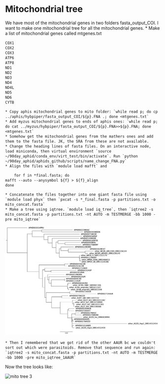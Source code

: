 # Mitochondrial tree

We have most of the mitochondrial genes in two folders fasta_output_COI. I want to make one mitochondrial tree for all the mitochondrial genes. 
    * Make a list of mitochondrial genes called mtgenes.txt
    
```
COX1
COX2
COX3
ATP6
ATP8
ND1
ND2
ND3
ND4
ND4L
ND5
ND6
CYTB
```

    * Copy aphis mitochondrial genes to mito folder: `while read p; do cp ../aphis/hybpiper/fasta_output_COI/${p}.FNA .; done <mtgenes.txt`
    * Add myzus mitochondrial genes to ends of aphis ones: `while read p; do cat ../myzus/hybpiper/fasta_output_COI/${p}.FNA>>${p}.FNA; done <mtgenes.txt`
    * Somehow get the mitochondrial genes from the mathers ones and add them to the fasta file. JK, the SRA from these are not available. 
    * Change the heading lines of fasta files. On an interactive node, load miniconda, then virtual environment `source ~/90day_aphid/conda_env/virt_test/bin/activate`. Run `python ~/90day_aphid/aphids_github/scripts/name_change_FNA.py`
    * Align the files with `module load mafft` and 
```
    for f in *final.fasta; do
mafft --auto --anysymbol ${f} > ${f}_align
done
```
    * Concatenate the files together into one giant fasta file using `module load phyx` then `pxcat -s *_final.fasta -p partitions.txt -o mito_concat.fasta`
    * Make a tree using iqtree. `module load iq_tree`, then `iqtree2 -s mito_concat.fasta -p partitions.txt -nt AUTO -m TESTMERGE -bb 1000 -pre mito_iqtree`

![mito tree 1](figs/mito_with_2AAUR.png)

    * Then I remembered that we got rid of the other AAUR bc we couldn't sort out which were parasitoids. Remove that sequence and run again: `iqtree2 -s mito_concat.fasta -p partitions.txt -nt AUTO -m TESTMERGE -bb 1000 -pre mito_iqtree_1AAUR`

Now the tree looks like:

![mito tree 3](figs/mito_iqtree.treefile)
